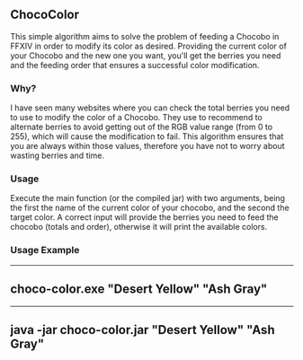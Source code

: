 ## ChocoColor
This simple algorithm aims to solve the problem of feeding a Chocobo in FFXIV in order to modify its color as desired. Providing the current color of your Chocobo and the new one you want, you'll get the berries you need and the feeding order that ensures a successful color modification.
### Why?
I have seen many websites where you can check the total berries you need to use to modify the color of a Chocobo. They use to recommend to alternate berries to avoid getting out of the RGB value range (from 0 to 255), which will cause the modification to fail. This algorithm ensures that you are always within those values, therefore you have not to worry about wasting berries and time.
### Usage
Execute the main function (or the compiled jar) with two arguments, being the first the name of the current color of your chocobo, and the second the target color. A correct input will provide the berries you need to feed the chocobo (totals and order), otherwise it will print the available colors.
### Usage Example

----
choco-color.exe "Desert Yellow" "Ash Gray"
----
----
 java -jar choco-color.jar "Desert Yellow" "Ash Gray"
----